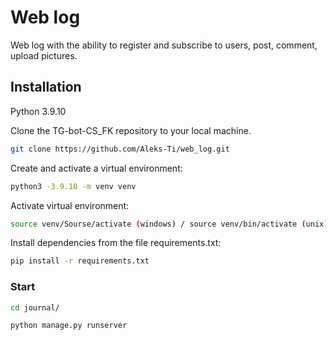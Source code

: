 # Web log

Web log with the ability to register and subscribe to users, post, comment, upload pictures.

## Installation

Python 3.9.10

Clone the TG-bot-CS_FK repository to your local machine.

```bash
git clone https://github.com/Aleks-Ti/web_log.git
```

Create and activate a virtual environment:

```bash
python3 -3.9.10 -m venv venv
```

Activate virtual environment:

```bash
source venv/Sourse/activate (windows) / source venv/bin/activate (unix)
```

Install dependencies from the file requirements.txt:

```bash
pip install -r requirements.txt
```

### Start

```bash
cd journal/
```

```bash
python manage.py runserver
```
